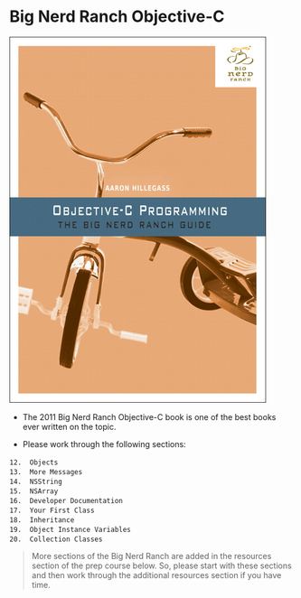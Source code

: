 # Big Nerd Ranch Objective-C

<img src="/images/bnr.jpg" alt="Big Nerd Ranch Objective-C">

* The 2011 Big Nerd Ranch Objective-C book is one of the best books ever written on the topic.

* Please work through the following sections:

`12.  Objects`<br>
`13.  More Messages`<br>
`14.  NSString`<br>
`15.  NSArray`<br>
`16.  Developer Documentation`<br>
`17.  Your First Class`<br>
`18.  Inheritance`<br>
`19.  Object Instance Variables`<br>
`20.  Collection Classes`<br>

> More sections of the Big Nerd Ranch are added in the resources section of the prep course below. So, please start with these sections and then work through the additional resources section if you have time.

